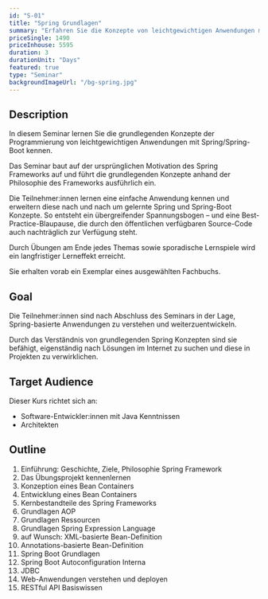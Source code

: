 ```yaml
---
id: "S-01"
title: "Spring Grundlagen"
summary: "Erfahren Sie die Konzepte von leichtgewichtigen Anwendungen mit Spring/Spring-Boot"
priceSingle: 1490
priceInhouse: 5595
duration: 3
durationUnit: "Days"
featured: true
type: "Seminar"
backgroundImageUrl: "/bg-spring.jpg"
---
```


## Description

In diesem Seminar lernen Sie die grundlegenden Konzepte der Programmierung von leichtgewichtigen Anwendungen mit
Spring/Spring-Boot kennen.

Das Seminar baut auf der ursprünglichen Motivation des Spring Frameworks auf und führt die grundlegenden Konzepte
anhand der Philosophie des Frameworks ausführlich ein.

Die Teilnehmer:innen lernen eine einfache Anwendung kennen und erweitern diese nach und nach um gelernte Spring und
Spring-Boot Konzepte.
So entsteht ein übergreifender Spannungsbogen – und eine Best-Practice-Blaupause, die durch den öffentlichen verfügbaren
Source-Code auch nachträglich zur Verfügung steht.

Durch Übungen am Ende jedes Themas sowie sporadische Lernspiele wird ein langfristiger Lerneffekt erreicht.

Sie erhalten vorab ein Exemplar eines ausgewählten Fachbuchs.

## Goal

Die Teilnehmer:innen sind nach Abschluss des Seminars in der Lage, Spring-basierte Anwendungen zu verstehen und
weiterzuentwickeln.

Durch das Verständnis von grundlegenden Spring Konzepten sind sie befähigt, eigenständig nach Lösungen im Internet zu
suchen und diese in Projekten zu verwirklichen.

## Target Audience

Dieser Kurs richtet sich an:

- Software-Entwickler:innen mit Java Kenntnissen
- Architekten

## Outline

1. Einführung: Geschichte, Ziele, Philosophie Spring Framework
2. Das Übungsprojekt kennenlernen
3. Konzeption eines Bean Containers
4. Entwicklung eines Bean Containers
5. Kernbestandteile des Spring Frameworks
6. Grundlagen AOP
7. Grundlagen Ressourcen
8. Grundlagen Spring Expression Language
9. auf Wunsch: XML-basierte Bean-Definition
10. Annotations-basierte Bean-Definition
11. Spring Boot Grundlagen
12. Spring Boot Autoconfiguration Interna
13. JDBC
14. Web-Anwendungen verstehen und deployen
15. RESTful API Basiswissen
